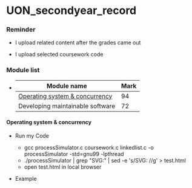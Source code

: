 # UON_secondyear_record

### Reminder
- I upload related content after the grades came out

- I upload selected coursework code

### Module list
-   |Module name| Mark|  
    |---|---|
    |[Operating system & concurrency](https://github.com/Georgelingzj/UON_secondyear_record/tree/main/OSC)| 94|
    |Developing maintainable software| 72|


#### Operating system & concurrency
- Run my Code
    - gcc processSimulator.c coursework.c linkedlist.c  -o processSimulator -std=gnu99 -lpthread
    - ./processSimulator | grep "SVG:" | sed -e 's/SVG: //g' > test.html
    - open test.html in local browser

- Example 
   
